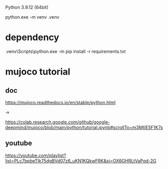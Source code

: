 
Python 3.9.12 (64bit)

python.exe -m venv .venv

# dependency


.venv\Scripts\python.exe -m pip install -r requirements.txt

# mujoco tutorial
## doc
https://mujoco.readthedocs.io/en/stable/python.html

->

https://colab.research.google.com/github/google-deepmind/mujoco/blob/main/python/tutorial.ipynb#scrollTo=m3MtIE5F1K7s

## youtube

https://youtube.com/playlist?list=PLc7bpbeTIk75dgBVd07z6_uKN1KQkwFRK&si=OX6GHRLtVaPqd-2G

